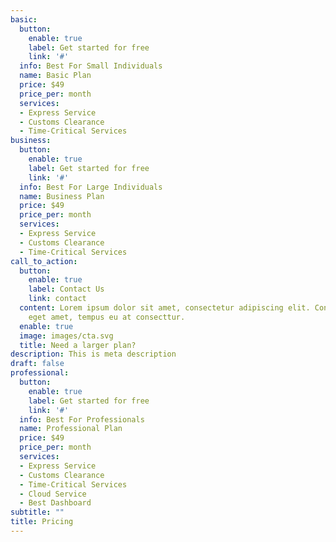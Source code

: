 ```yaml
---
basic:
  button:
    enable: true
    label: Get started for free
    link: '#'
  info: Best For Small Individuals
  name: Basic Plan
  price: $49
  price_per: month
  services:
  - Express Service
  - Customs Clearance
  - Time-Critical Services
business:
  button:
    enable: true
    label: Get started for free
    link: '#'
  info: Best For Large Individuals
  name: Business Plan
  price: $49
  price_per: month
  services:
  - Express Service
  - Customs Clearance
  - Time-Critical Services
call_to_action:
  button:
    enable: true
    label: Contact Us
    link: contact
  content: Lorem ipsum dolor sit amet, consectetur adipiscing elit. Consequat tristique
    eget amet, tempus eu at consecttur.
  enable: true
  image: images/cta.svg
  title: Need a larger plan?
description: This is meta description
draft: false
professional:
  button:
    enable: true
    label: Get started for free
    link: '#'
  info: Best For Professionals
  name: Professional Plan
  price: $49
  price_per: month
  services:
  - Express Service
  - Customs Clearance
  - Time-Critical Services
  - Cloud Service
  - Best Dashboard
subtitle: ""
title: Pricing
---
```

